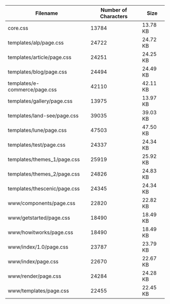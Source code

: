 | Filename                      | Number of Characters | Size     |
| ----------------------------- | -------------------- | -------- |
| core.css                      | 13784                | 13.78 KB |
| templates/alp/page.css        | 24722                | 24.72 KB |
| templates/article/page.css    | 24251                | 24.25 KB |
| templates/blog/page.css       | 24494                | 24.49 KB |
| templates/e-commerce/page.css | 42110                | 42.11 KB |
| templates/gallery/page.css    | 13975                | 13.97 KB |
| templates/land-see/page.css   | 39035                | 39.03 KB |
| templates/lune/page.css       | 47503                | 47.50 KB |
| templates/test/page.css       | 24337                | 24.34 KB |
| templates/themes_1/page.css   | 25919                | 25.92 KB |
| templates/themes_2/page.css   | 24826                | 24.83 KB |
| templates/thescenic/page.css  | 24345                | 24.34 KB |
| www/components/page.css       | 22820                | 22.82 KB |
| www/getstarted/page.css       | 18490                | 18.49 KB |
| www/howitworks/page.css       | 18490                | 18.49 KB |
| www/index/1.0/page.css        | 23787                | 23.79 KB |
| www/index/page.css            | 22670                | 22.67 KB |
| www/render/page.css           | 24284                | 24.28 KB |
| www/templates/page.css        | 22455                | 22.45 KB |